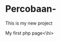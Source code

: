 # Percobaan-
This is my new project
 <!DOCTYPE html>
 <html> </html>
<body> </body>

<hi>My first php page<\hi>
